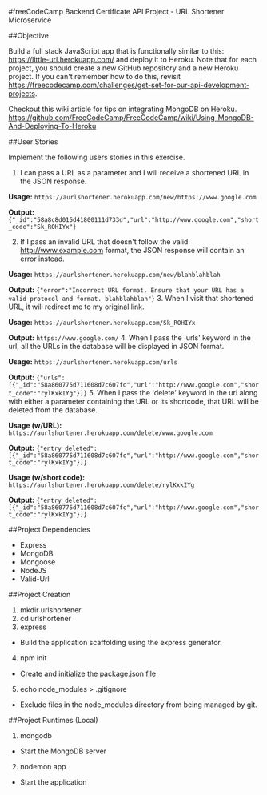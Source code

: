 #freeCodeCamp Backend Certificate API Project - URL Shortener Microservice

##Objective  

Build a full stack JavaScript app that is functionally similar to this: https://little-url.herokuapp.com/ and deploy it to Heroku. Note that for each
project, you should create a new GitHub repository and a new Heroku project.
If you can't remember how to do this, revisit https://freecodecamp.com/challenges/get-set-for-our-api-development-projects.

Checkout this wiki article for tips on integrating MongoDB on Heroku.
https://github.com/FreeCodeCamp/FreeCodeCamp/wiki/Using-MongoDB-And-Deploying-To-Heroku

##User Stories

Implement the following users stories in this exercise.

1. I can pass a URL as a parameter and I will receive a shortened
  URL in the JSON response.

  **Usage:** ```https://aurlshortener.herokuapp.com/new/https://www.google.com```

  **Output:** ```{"_id":"58a8c8d015d41800111d733d","url":"http://www.google.com","short_code":"Sk_ROHIYx"}```

2. If I pass an invalid URL that doesn't follow the valid
  http://www.example.com format, the JSON response will contain an
  error instead.

  **Usage:** ```https://aurlshortener.herokuapp.com/new/blahblahblah```

  **Output:** ```{"error":"Incorrect URL format. Ensure that your URL has a valid protocol and format. blahblahblah"}```
3. When I visit that shortened URL, it will redirect me to my
  original link.

  **Usage:** ```https://aurlshortener.herokuapp.com/Sk_ROHIYx```

  **Output:** ```https://www.google.com/```
4. When I pass the 'urls' keyword in the url, all the URLs in the
  database will be displayed in JSON format.

  **Usage:** ```https://aurlshortener.herokuapp.com/urls```

  **Output:** ```{"urls":[{"_id":"58a860775d711608d7c607fc","url":"http://www.google.com","short_code":"rylKxkIYg"}]}```
5. When I pass the 'delete' keyword in the url along with either a
  parameter containing the URL or its shortcode, that URL will be
  deleted from the database.

  **Usage (w/URL):** ```https://aurlshortener.herokuapp.com/delete/www.google.com```

  **Output:** ```{"entry_deleted": [{"_id":"58a860775d711608d7c607fc","url":"http://www.google.com","short_code":"rylKxkIYg"}]}```

  **Usage (w/short code):** ```https://aurlshortener.herokuapp.com/delete/rylKxkIYg```

  **Output:** ```{"entry_deleted": [{"_id":"58a860775d711608d7c607fc","url":"http://www.google.com","short_code":"rylKxkIYg"}]}```

##Project Dependencies

- Express
- MongoDB
- Mongoose
- NodeJS
- Valid-Url

##Project Creation

1. mkdir urlshortener
2. cd urlshortener
3. express
  - Build the application scaffolding using the express generator.
4. npm init
  - Create and initialize the package.json file
5. echo node_modules > .gitignore
  - Exclude files in the node_modules directory from being managed by git.

##Project Runtimes (Local)

1. mongodb
  - Start the MongoDB server
2. nodemon app
  - Start the application
